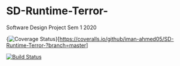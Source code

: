 # SD-Runtime-Terror-
Software Design Project Sem 1 2020

{<img src="https://coveralls.io/repos/github/iman-ahmed05/SD-Runtime-Terror-/badge.png?branch=master" alt="Coverage Status" />}[https://coveralls.io/github/iman-ahmed05/SD-Runtime-Terror-?branch=master]


[![Build Status](https://travis-ci.com/iman-ahmed05/SD-Runtime-Terror-.svg?branch=master)](https://travis-ci.com/iman-ahmed05/SD-Runtime-Terror-)



